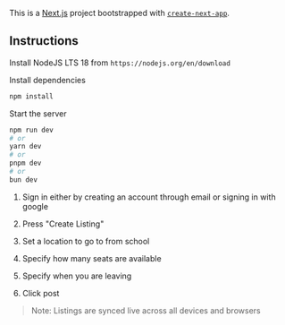 This is a [Next.js](https://nextjs.org/) project bootstrapped with [`create-next-app`](https://github.com/vercel/next.js/tree/canary/packages/create-next-app).

## Instructions

Install NodeJS LTS 18 from `https://nodejs.org/en/download` 

Install dependencies

```bash
npm install
```

Start the server
```bash
npm run dev
# or
yarn dev
# or
pnpm dev
# or
bun dev
```

1. Sign in either by creating an account through email or signing in with google

2. Press "Create Listing"

3. Set a location to go to from school

4. Specify how many seats are available

5. Specify when you are leaving

6. Click post

> Note: Listings are synced live across all devices and browsers